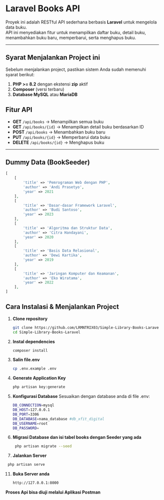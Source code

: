 # Laravel Books API

Proyek ini adalah RESTful API sederhana berbasis **Laravel** untuk mengelola data buku.  
API ini menyediakan fitur untuk menampilkan daftar buku, detail buku, menambahkan buku baru, memperbarui, serta menghapus buku.

---
## Syarat Menjalankan Project ini

Sebelum menjalankan project, pastikan sistem Anda sudah memenuhi syarat berikut:
1. **PHP >= 8.2** dengan ekstensi **zip** aktif  
2. **Composer** (versi terbaru)  
3. **Database MySQL** atau **MariaDB**

## Fitur API

- **GET** `/api/books` → Menampilkan semua buku
- **GET** `/api/books/{id}` → Menampilkan detail buku berdasarkan ID
- **POST** `/api/books` → Menambahkan buku baru
- **PUT** `/api/books/{id}` → Memperbarui data buku
- **DELETE** `/api/books/{id}` → Menghapus buku

---

## Dummy Data (BookSeeder)

```php
[
    [
        'title' => 'Pemrograman Web dengan PHP',
        'author' => 'Andi Prasetyo',
        'year' => 2021
    ],
    [
        'title' => 'Dasar-dasar Framework Laravel',
        'author' => 'Budi Santoso',
        'year' => 2023
    ],
    [
        'title' => 'Algoritma dan Struktur Data',
        'author' => 'Citra Handayani',
        'year' => 2020
    ],
    [
        'title' => 'Basis Data Relasional',
        'author' => 'Dewi Kartika',
        'year' => 2019
    ],
    [
        'title' => 'Jaringan Komputer dan Keamanan',
        'author' => 'Eko Wiratama',
        'year' => 2022
    ],
]
```



## Cara Instalasi & Menjalankan Project

1. **Clone repository**
   ```bash
   git clone https://github.com/LRMNTRIX03/Simple-Library-Books-Laravel.git
   cd Simple-Library-Books-Laravel
    ```
   
2. **Instal dependencies**
   ```bash
   composer install
    ```
   
3. **Salin file.env**
   ```bash
   cp .env.example .env
    ```

5. **Generate Application Key**
   ```bash
   php artisan key:generate
    ```

6. **Konfigurasi Database**
   Sesuaikan dengan database anda di file .env:
   
    ```bash
    DB_CONNECTION=mysql
    DB_HOST=127.0.0.1
    DB_PORT=3306
    DB_DATABASE=nama_database #db_xfit_digital
    DB_USERNAME=root
    DB_PASSWORD=
     ```

8. **Migrasi Database dan isi tabel books dengan Seeder yang ada**
   ```bash
    php artisan migrate --seed
     ```

10. **Jalankan Server**
   ```bash
    php artisan serve
 ```

11. **Buka Server anda**
    ```bash
    http://127.0.0.1:8000

   **Proses Api bisa diuji melalui Aplikasi Postman**
